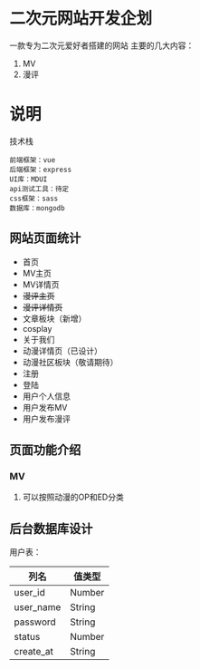 # 二次元网站开发企划

一款专为二次元爱好者搭建的网站
主要的几大内容：
1. MV
2. 漫评

# 说明

技术栈

```
前端框架：vue
后端框架：express
UI库：MDUI
api测试工具：待定
css框架：sass
数据库：mongodb
```

## 网站页面统计

* 首页
* MV主页
* MV详情页
* ~~漫评主页~~
* ~~漫评详情页~~
* 文章板块（新增）
* cosplay
* 关于我们
* 动漫详情页（已设计）
* 动漫社区板块（敬请期待）
* 注册
* 登陆
* 用户个人信息
* 用户发布MV
* 用户发布漫评

## 页面功能介绍

### MV

1. 可以按照动漫的OP和ED分类



## 后台数据库设计

用户表：

| 列名 | 值类型 |
| --- | --- |
| user_id | Number |
| user_name | String |
| password | String |
| status | Number |
| create_at | String |